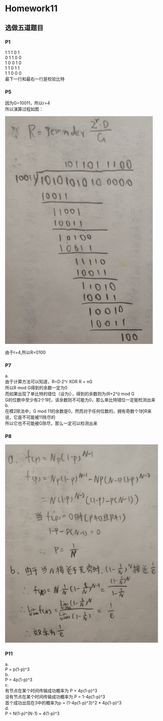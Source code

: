 # Homework11

## 选做五道题目

### P1
1 1 1 0 1  
0 1 1 0 0   
1 0 0 1 0  
1 1 0 1 1  
1 1 0 0 0  
最下一行和最右一行是校验比特  
### P5
因为G=10011，所以r=4  
所以演算过程如图： 


![](https://github.com/dubaodan/-/blob/master/homework11/1.png)  


由于r=4,所以R=0100  
### P7
a.  
由于计算方法可以知道，R=D·2^r XOR R = nG  
所以R mod G得到的余数一定为0  
而如果出现了单比特的错位（设为i），得到的余数则为(R+2^i) mod G  
G的位数中至少有2个1时，该余数则不可能为0，那么单比特错位一定能检测出来  
b.  
在模2除法中，G mod 11的余数是0，然而对于任何位数的，拥有奇数个1的R来说，它是不可能被11除尽的  
所以它也不可能被G除尽，那么一定可以检测出来  
### P8


![](https://github.com/dubaodan/-/blob/master/homework11/2.png)


### P11
a.  
P = p(1-p)^3  
b.  
P = 4p(1-p)^3  
c.  
有节点在某个时间传输成功概率为 P = 4p(1-p)^3  
没有节点在某个时间传输成功概率为 P = 1-4p(1-p)^3  
首个成功出现在3中的概率为p = (1-4p(1-p)^3)^2 * 4p(1-p)^3  
d.  
P = N(1-p)^(N-1) = 4(1-p)^3
